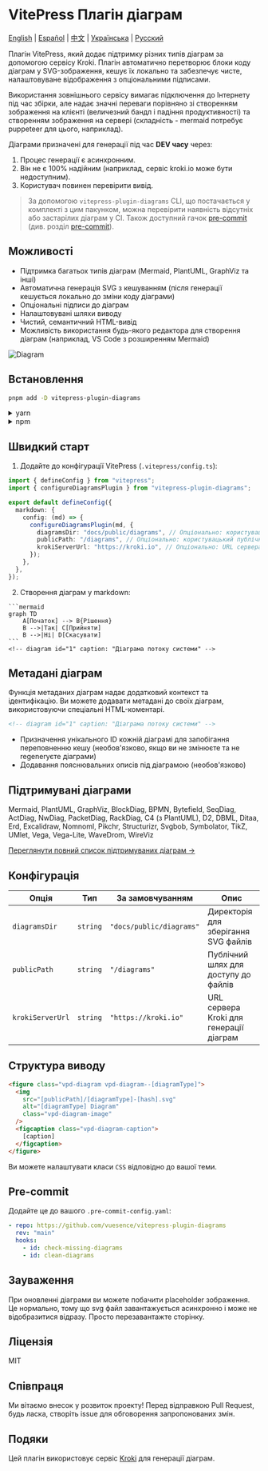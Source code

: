 # VitePress Плагін діаграм

[English](README.md) | [Español](README.es.md) | [中文](README.zh.md) | [Українська](README.uk.md) | [Русский](README.ru.md)

Плагін VitePress, який додає підтримку різних типів діаграм за допомогою сервісу Kroki. Плагін автоматично перетворює блоки коду діаграм у SVG-зображення, кешує їх локально та забезпечує чисте, налаштовуване відображення з опціональними підписами.

Використання зовнішнього сервісу вимагає підключення до Інтернету під час збірки, але надає значні переваги порівняно зі створенням зображення на клієнті (величезний бандл і падіння продуктивності) та створенням зображення на сервері (складність - mermaid потребує puppeteer для цього, наприклад).

Діаграми призначені для генерації під час __DEV часу__ через:

1. Процес генерації є асинхронним.
2. Він не є 100% надійним (наприклад, сервіс kroki.io може бути недоступним).
3. Користувач повинен перевірити вивід.

> За допомогою `vitepress-plugin-diagrams` CLI, що постачається у комплекті з цим пакунком, можна перевірити наявність відсутніх або застарілих діаграм у CI. Також доступний гачок [pre-commit](https://pre-commit.com) (див. розділ [pre-commit](#pre-commit)).

## Можливості

- Підтримка багатьох типів діаграм (Mermaid, PlantUML, GraphViz та інші)
- Автоматична генерація SVG з кешуванням (після генерації кешується локально до зміни коду діаграми)
- Опціональні підписи до діаграм
- Налаштовувані шляхи виводу
- Чистий, семантичний HTML-вивід
- Можливість використання будь-якого редактора для створення діаграм (наприклад, VS Code з розширенням Mermaid)

![Diagram](./diag-1.svg)

## Встановлення

```bash
pnpm add -D vitepress-plugin-diagrams
```

<details>
<summary>yarn</summary>

```bash
yarn add -D vitepress-plugin-diagrams
```
</details>

<details>
<summary>npm</summary>

```bash
npm install --save-dev vitepress-plugin-diagrams
```
</details>

## Швидкий старт

1. Додайте до конфігурації VitePress (`.vitepress/config.ts`):

```ts
import { defineConfig } from "vitepress";
import { configureDiagramsPlugin } from "vitepress-plugin-diagrams";

export default defineConfig({
  markdown: {
    config: (md) => {
      configureDiagramsPlugin(md, {
        diagramsDir: "docs/public/diagrams", // Опціонально: користувацька директорія для SVG файлів
        publicPath: "/diagrams", // Опціонально: користувацький публічний шлях для зображень
        krokiServerUrl: "https://kroki.io", // Опціонально: URL сервера Kroki
      });
    },
  },
});
```

2. Створення діаграм у markdown:

````
```mermaid
graph TD
    A[Початок] --> B{Рішення}
    B -->|Так| C[Прийняти]
    B -->|Ні| D[Скасувати]
```
<!-- diagram id="1" caption: "Діаграма потоку системи" -->
````

## Метадані діаграм

Функція метаданих діаграм надає додатковий контекст та ідентифікацію. Ви можете додавати метадані до своїх діаграм, використовуючи спеціальні HTML-коментарі.

```html
<!-- diagram id="1" caption: "Діаграма потоку системи" -->
```

- Призначення унікального ID кожній діаграмі для запобігання переповненню кешу (необов'язково, якщо ви не змінюєте та не regenerуєте діаграми)
- Додавання пояснювальних описів під діаграмою (необов'язково)

## Підтримувані діаграми

Mermaid, PlantUML, GraphViz, BlockDiag, BPMN, Bytefield, SeqDiag, ActDiag, NwDiag, PacketDiag, RackDiag, C4 (з PlantUML), D2, DBML, Ditaa, Erd, Excalidraw, Nomnoml, Pikchr, Structurizr, Svgbob, Symbolator, TikZ, UMlet, Vega, Vega-Lite, WaveDrom, WireViz

[Переглянути повний список підтримуваних діаграм →](https://kroki.io/#support)

## Конфігурація

| Опція         | Тип      | За замовчуванням         | Опис                                 |
|---------------|----------|--------------------------|--------------------------------------|
| `diagramsDir` | `string` | `"docs/public/diagrams"` | Директорія для зберігання SVG файлів |
| `publicPath` | `string` | `"/diagrams"` | Публічний шлях для доступу до файлів |
| `krokiServerUrl` | `string` | `"https://kroki.io"` | URL сервера Kroki для генерації діаграм |

## Структура виводу

```html
<figure class="vpd-diagram vpd-diagram--[diagramType]">
  <img 
    src="[publicPath]/[diagramType]-[hash].svg" 
    alt="[diagramType] Diagram" 
    class="vpd-diagram-image"
  />
  <figcaption class="vpd-diagram-caption">
    [caption]
  </figcaption>
</figure>
```

Ви можете налаштувати класи `CSS` відповідно до вашої теми.

## Pre-commit

Додайте це до вашого `.pre-commit-config.yaml`:

```yaml
- repo: https://github.com/vuesence/vitepress-plugin-diagrams
  rev: "main"
  hooks:
    - id: check-missing-diagrams
    - id: clean-diagrams
```

## Зауваження

При оновленні діаграми ви можете побачити placeholder зображення. Це нормально, тому що svg файл завантажується асинхронно і може не відобразитися відразу. Просто перезавантажте сторінку.

## Ліцензія

MIT

## Співпраця

Ми вітаємо внесок у розвиток проекту! Перед відправкою Pull Request, будь ласка, створіть issue для обговорення запропонованих змін.

## Подяки

Цей плагін використовує сервіс [Kroki](https://kroki.io/) для генерації діаграм. 
